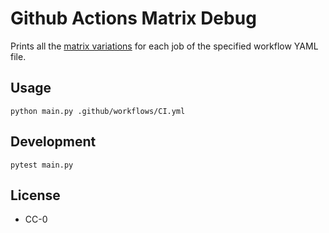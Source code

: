 # Github Actions Matrix Debug

Prints all the [matrix variations](https://docs.github.com/en/actions/using-jobs/using-a-matrix-for-your-jobs) for each job of the specified workflow YAML file.

## Usage

```
python main.py .github/workflows/CI.yml
```

## Development

```
pytest main.py
```

## License

* CC-0
